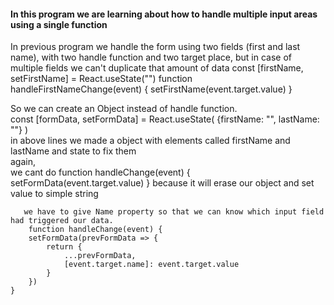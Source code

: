 #### In this program we are learning about how to handle multiple input areas using a single function
In previous program we handle the form using two fields (first and last name),  with two handle function and two target place, but in case of multiple fields we can't duplicate that amount of data 
 const [firstName, setFirstName] = React.useState("")
 function handleFirstNameChange(event) {
        setFirstName(event.target.value)
    }
      
      
So we can create an Object instead of handle function.  
 const [formData, setFormData] = React.useState(
        {firstName: "", lastName: ""}
    )  
    in above lines we made a object with elements called firstName and lastName and state to fix them  
    again,  
    we cant do  function handleChange(event) {
       setFormData(event.target.value)
    } because it will erase our object and set value to simple string  
      
       we have to give Name property so that we can know which input field had triggered our data.  
        function handleChange(event) {
        setFormData(prevFormData => {
            return {
                ...prevFormData,
                [event.target.name]: event.target.value
            }
        })
    }